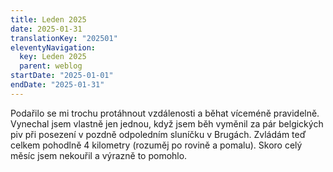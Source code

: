 ```yaml
---
title: Leden 2025
date: 2025-01-31
translationKey: "202501"
eleventyNavigation:
  key: Leden 2025
  parent: weblog
startDate: "2025-01-01"
endDate: "2025-01-31"
---
```

Podařilo se mi trochu protáhnout vzdálenosti a běhat víceméně pravidelně. Vynechal jsem vlastně jen jednou, když jsem běh vyměnil za pár belgických piv při posezení v pozdně odpoledním sluníčku v Brugách. Zvládám teď celkem pohodlně 4 kilometry (rozuměj po rovině a pomalu). Skoro celý měsíc jsem nekouřil a výrazně to pomohlo. 
<!-- excerpt -->
 
